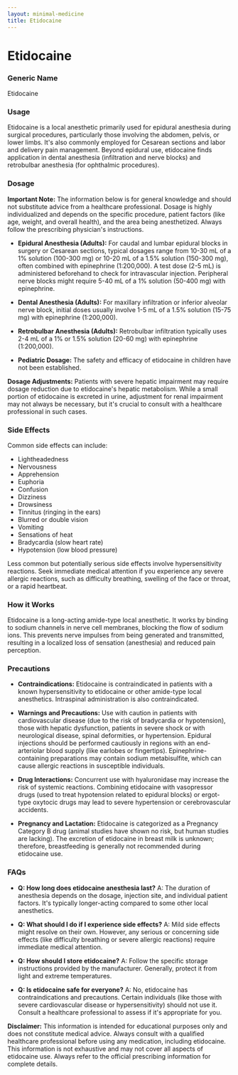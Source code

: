 ```yaml
---
layout: minimal-medicine
title: Etidocaine
---
```


# Etidocaine
### Generic Name
Etidocaine

### Usage
Etidocaine is a local anesthetic primarily used for epidural anesthesia during surgical procedures, particularly those involving the abdomen, pelvis, or lower limbs.  It's also commonly employed for Cesarean sections and labor and delivery pain management.  Beyond epidural use, etidocaine finds application in dental anesthesia (infiltration and nerve blocks) and retrobulbar anesthesia (for ophthalmic procedures).

### Dosage

**Important Note:**  The information below is for general knowledge and should not substitute advice from a healthcare professional. Dosage is highly individualized and depends on the specific procedure, patient factors (like age, weight, and overall health), and the area being anesthetized.  Always follow the prescribing physician's instructions.

* **Epidural Anesthesia (Adults):** For caudal and lumbar epidural blocks in surgery or Cesarean sections, typical dosages range from 10-30 mL of a 1% solution (100-300 mg) or 10-20 mL of a 1.5% solution (150-300 mg), often combined with epinephrine (1:200,000).  A test dose (2-5 mL) is administered beforehand to check for intravascular injection.  Peripheral nerve blocks might require 5-40 mL of a 1% solution (50-400 mg) with epinephrine.

* **Dental Anesthesia (Adults):**  For maxillary infiltration or inferior alveolar nerve block, initial doses usually involve 1-5 mL of a 1.5% solution (15-75 mg) with epinephrine (1:200,000).

* **Retrobulbar Anesthesia (Adults):** Retrobulbar infiltration typically uses 2-4 mL of a 1% or 1.5% solution (20-60 mg) with epinephrine (1:200,000).

* **Pediatric Dosage:** The safety and efficacy of etidocaine in children have not been established.

**Dosage Adjustments:**  Patients with severe hepatic impairment may require dosage reduction due to etidocaine's hepatic metabolism.  While a small portion of etidocaine is excreted in urine, adjustment for renal impairment may not always be necessary, but it's crucial to consult with a healthcare professional in such cases.


### Side Effects

Common side effects can include:

* Lightheadedness
* Nervousness
* Apprehension
* Euphoria
* Confusion
* Dizziness
* Drowsiness
* Tinnitus (ringing in the ears)
* Blurred or double vision
* Vomiting
* Sensations of heat
* Bradycardia (slow heart rate)
* Hypotension (low blood pressure)

Less common but potentially serious side effects involve hypersensitivity reactions.  Seek immediate medical attention if you experience any severe allergic reactions, such as difficulty breathing, swelling of the face or throat, or a rapid heartbeat.


### How it Works

Etidocaine is a long-acting amide-type local anesthetic. It works by binding to sodium channels in nerve cell membranes, blocking the flow of sodium ions. This prevents nerve impulses from being generated and transmitted, resulting in a localized loss of sensation (anesthesia) and reduced pain perception.

### Precautions

* **Contraindications:**  Etidocaine is contraindicated in patients with a known hypersensitivity to etidocaine or other amide-type local anesthetics.  Intraspinal administration is also contraindicated.

* **Warnings and Precautions:** Use with caution in patients with cardiovascular disease (due to the risk of bradycardia or hypotension), those with hepatic dysfunction, patients in severe shock or with neurological disease, spinal deformities, or hypertension.  Epidural injections should be performed cautiously in regions with an end-arteriolar blood supply (like earlobes or fingertips).  Epinephrine-containing preparations may contain sodium metabisulfite, which can cause allergic reactions in susceptible individuals.

* **Drug Interactions:** Concurrent use with hyaluronidase may increase the risk of systemic reactions.  Combining etidocaine with vasopressor drugs (used to treat hypotension related to epidural blocks) or ergot-type oxytocic drugs may lead to severe hypertension or cerebrovascular accidents.

* **Pregnancy and Lactation:** Etidocaine is categorized as a Pregnancy Category B drug (animal studies have shown no risk, but human studies are lacking). The excretion of etidocaine in breast milk is unknown; therefore, breastfeeding is generally not recommended during etidocaine use.


### FAQs

* **Q: How long does etidocaine anesthesia last?** A: The duration of anesthesia depends on the dosage, injection site, and individual patient factors.  It's typically longer-acting compared to some other local anesthetics.

* **Q: What should I do if I experience side effects?** A: Mild side effects might resolve on their own.  However, any serious or concerning side effects (like difficulty breathing or severe allergic reactions) require immediate medical attention.

* **Q: How should I store etidocaine?** A:  Follow the specific storage instructions provided by the manufacturer. Generally, protect it from light and extreme temperatures.

* **Q: Is etidocaine safe for everyone?** A:  No, etidocaine has contraindications and precautions. Certain individuals (like those with severe cardiovascular disease or hypersensitivity) should not use it.  Consult a healthcare professional to assess if it's appropriate for you.


**Disclaimer:** This information is intended for educational purposes only and does not constitute medical advice. Always consult with a qualified healthcare professional before using any medication, including etidocaine.  This information is not exhaustive and may not cover all aspects of etidocaine use.  Always refer to the official prescribing information for complete details.
